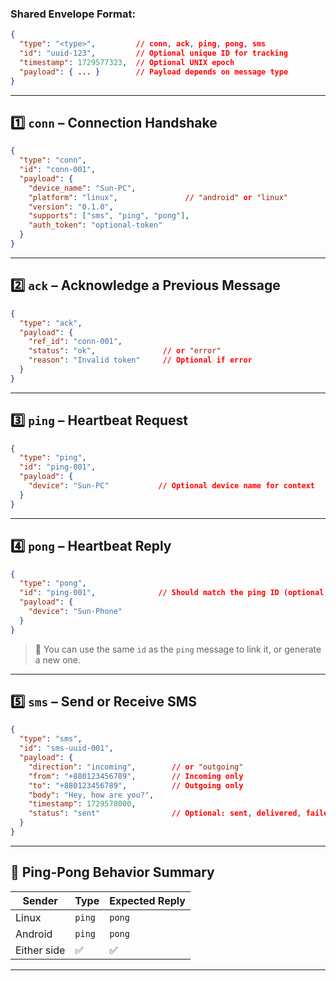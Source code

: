 ### Shared Envelope Format:

```json
{
  "type": "<type>",         // conn, ack, ping, pong, sms
  "id": "uuid-123",         // Optional unique ID for tracking
  "timestamp": 1729577323,  // Optional UNIX epoch
  "payload": { ... }        // Payload depends on message type
}
```

---

## 1️⃣ `conn` – Connection Handshake

```json
{
  "type": "conn",
  "id": "conn-001",
  "payload": {
    "device_name": "Sun-PC",
    "platform": "linux",               // "android" or "linux"
    "version": "0.1.0",
    "supports": ["sms", "ping", "pong"],
    "auth_token": "optional-token"
  }
}
```

---

## 2️⃣ `ack` – Acknowledge a Previous Message

```json
{
  "type": "ack",
  "payload": {
    "ref_id": "conn-001",
    "status": "ok",               // or "error"
    "reason": "Invalid token"     // Optional if error
  }
}
```

---

## 3️⃣ `ping` – Heartbeat Request

```json
{
  "type": "ping",
  "id": "ping-001",
  "payload": {
    "device": "Sun-PC"           // Optional device name for context
  }
}
```

---

## 4️⃣ `pong` – Heartbeat Reply

```json
{
  "type": "pong",
  "id": "ping-001",              // Should match the ping ID (optional, but clean)
  "payload": {
    "device": "Sun-Phone"
  }
}
```

> 🔄 You can use the same `id` as the `ping` message to link it, or generate a new one.

---

## 5️⃣ `sms` – Send or Receive SMS

```json
{
  "type": "sms",
  "id": "sms-uuid-001",
  "payload": {
    "direction": "incoming",        // or "outgoing"
    "from": "+880123456789",        // Incoming only
    "to": "+880123456789",          // Outgoing only
    "body": "Hey, how are you?",
    "timestamp": 1729578000,
    "status": "sent"                // Optional: sent, delivered, failed
  }
}
```

---

## 🔁 Ping-Pong Behavior Summary

| Sender      | Type   | Expected Reply |
| ----------- | ------ | -------------- |
| Linux       | `ping` | `pong`         |
| Android     | `ping` | `pong`         |
| Either side | ✅      | ✅              |

---
